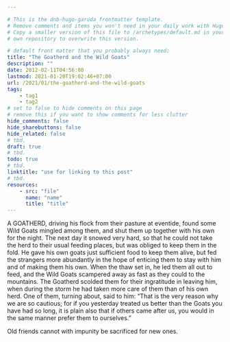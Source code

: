 ```yaml
---

# This is the dnb-hugo-garuda frontmatter template. 
# Remove comments and items you won't need in your daily work with Hugo.
# Copy a smaller version of this file to /archetypes/default.md in your
# own repository to overwrite this version.

# default front matter that you probably always need:
title: "The Goatherd and the Wild Goats"
description: ""
date: 2012-02-11T04:56:08
lastmod: 2021-01-20T19:02:46+07:00
url: /2021/01/the-goatherd-and-the-wild-goats
tags:
    - tag1
    - tag2
# set to false to hide comments on this page
# remove this if you want to show comments for less clutter
hide_comments: false
hide_sharebuttons: false
hide_related: false
# tbd.
draft: true
# tbd.
todo: true
# tbd.
linktitle: "use for linking to this post"
# tbd.
resources:
    - src: "file"
      name: "name"
      title: "title"
---
```

A GOATHERD, driving his flock from their pasture at eventide, found some Wild Goats mingled among them, and shut them up together with his own for the night. The next day it snowed very hard, so that he could not take the herd to their usual feeding places, but was obliged to keep them in the fold. He gave his own goats just sufficient food to keep them alive, but fed the strangers more abundantly in the hope of enticing them to stay with him and of making them his own. When the thaw set in, he led them all out to feed, and the Wild Goats scampered away as fast as they could to the mountains. The Goatherd scolded them for their ingratitude in leaving him, when during the storm he had taken more care of them than of his own herd. One of them, turning about, said to him: “That is the very reason why we are so cautious; for if you yesterday treated us better than the Goats you have had so long, it is plain also that if others came after us, you would in the same manner prefer them to ourselves.”

Old friends cannot with impunity be sacrificed for new ones.
